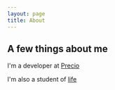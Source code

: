 ```yaml
---
layout: page
title: About
---
```


## A few things about me

I'm a developer at [Precio](http://www.precio.se)

I'm also a student of [life](http://en.wikipedia.org/wiki/Philosophy_of_life) 